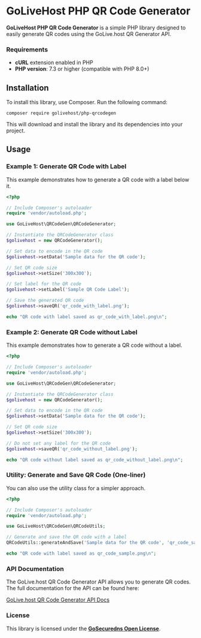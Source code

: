 # GoLiveHost PHP QR Code Generator

**GoLiveHost PHP QR Code Generator** is a simple PHP library designed to easily generate QR codes using the GoLive.host QR Generator API.

### Requirements

- **cURL** extension enabled in PHP
- **PHP version**: 7.3 or higher (compatible with PHP 8.0+)

## Installation

To install this library, use Composer. Run the following command:

```
composer require golivehost/php-qrcodegen
```

This will download and install the library and its dependencies into your project.

## Usage

### Example 1: Generate QR Code with Label

This example demonstrates how to generate a QR code with a label below it.

```php
<?php

// Include Composer's autoloader
require 'vendor/autoload.php';

use GoLiveHost\QRCodeGen\QRCodeGenerator;

// Instantiate the QRCodeGenerator class
$golivehost = new QRCodeGenerator();

// Set data to encode in the QR code
$golivehost->setData('Sample data for the QR code');

// Set QR code size
$golivehost->setSize('300x300');

// Set label for the QR code
$golivehost->setLabel('Sample QR Code Label');

// Save the generated QR code
$golivehost->saveQR('qr_code_with_label.png');

echo "QR code with label saved as qr_code_with_label.png\n";
```

### Example 2: Generate QR Code without Label

This example demonstrates how to generate a QR code without a label.

```php
<?php

// Include Composer's autoloader
require 'vendor/autoload.php';

use GoLiveHost\QRCodeGen\QRCodeGenerator;

// Instantiate the QRCodeGenerator class
$golivehost = new QRCodeGenerator();

// Set data to encode in the QR code
$golivehost->setData('Sample data for the QR code');

// Set QR code size
$golivehost->setSize('300x300');

// Do not set any label for the QR code
$golivehost->saveQR('qr_code_without_label.png');

echo "QR code without label saved as qr_code_without_label.png\n";
```

### Utility: Generate and Save QR Code (One-liner)

You can also use the utility class for a simpler approach.

```php
<?php

// Include Composer's autoloader
require 'vendor/autoload.php';

use GoLiveHost\QRCodeGen\QRCodeUtils;

// Generate and save the QR code with a label
QRCodeUtils::generateAndSave('Sample data for the QR code', 'qr_code_sample.png', '300x300', 'Sample QR Code Label');

echo "QR code with label saved as qr_code_sample.png\n";
```

### API Documentation

The GoLive.host QR Code Generator API allows you to generate QR codes. The full documentation for the API can be found here:

[GoLive.host QR Code Generator API Docs](https://api.golive.host/Generator/QR/v3_docs)

### License

This library is licensed under the **[GoSecuredns Open License](https://license.gosecuredns.org/open)**.
